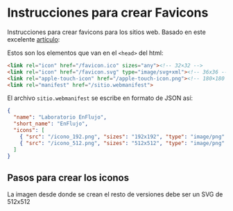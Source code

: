 # Instrucciones para crear Favicons

Instrucciones para crear favicons para los sitios web. Basado en este excelente [artículo](https://evilmartians.com/chronicles/how-to-favicon-in-2021-six-files-that-fit-most-needs): 

Estos son los elementos que van en el `<head>` del html:

```html
<link rel="icon" href="/favicon.ico" sizes="any"><!-- 32×32 -->
<link rel="icon" href="/favicon.svg" type="image/svg+xml"><!-- 36x36 -->
<link rel="apple-touch-icon" href="/apple-touch-icon.png"><!-- 180×180 -->
<link rel="manifest" href="/sitio.webmanifest">
```

El archivo `sitio.webmanifest` se escribe en formato de JSON así:

```json
{
  "name": "Laboratorio EnFlujo",
  "short_name": "EnFlujo",
  "icons": [
    { "src": "/icono_192.png", "sizes": "192x192", "type": "image/png" },
    { "src": "/icono_512.png", "sizes": "512x512", "type": "image/png" }
  ]
}

```

## Pasos para crear los iconos

La imagen desde donde se crean el resto de versiones debe ser un SVG de 512x512
